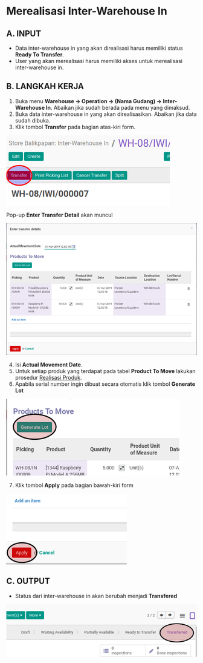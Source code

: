# Merealisasi Inter-Warehouse In

## A. INPUT

* Data inter-warehouse in yang akan direalisasi harus memiliki status **Ready To Transfer**.
* User yang akan merealisasi harus memiliki akses untuk merealisasi inter-warehouse in.

## B. LANGKAH KERJA

1. Buka menu **Warehouse -> Operation -> (Nama Gudang) -> Inter-Warehouse In**. Abaikan jika sudah berada
pada menu yang dimaksud.
2. Buka data inter-warehouse in yang akan direalisasikan. Abaikan jika data sudah dibuka.
3. Klik tombol **Transfer** pada bagian atas-kiri form.


![](../../img/interwarehouse-in/tombol-transfer.png)

Pop-up **Enter Transfer Detail** akan muncul

![](../../img/interwarehouse-in/pop-up-enter-transfer-detail.png)

4. Isi **Actual Movement Date**.
5. Untuk setiap produk yang terdapat pada tabel **Product To Move** lakukan prosedur [Realisasi Produk](./transfer-product.md).
6. Apabila serial number ingin dibuat secara otomatis klik tombol **Generate Lot**

![](../../img/interwarehouse-in/tombol-generate-lot.png)

7. Klik tombol **Apply** pada bagian bawah-kiri form

![](../../img/interwarehouse-in/tombol-apply-transfer-detail.png)

## C. OUTPUT

* Status dari inter-warehouse in akan berubah menjadi **Transfered**

![](../../img/interwarehouse-in/status-transfered.png)
